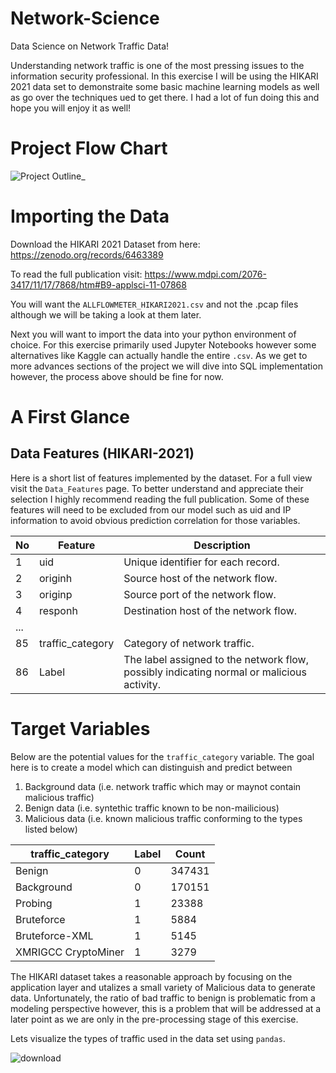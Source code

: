 # Network-Science
Data Science on Network Traffic Data!

Understanding network traffic is one of the most pressing issues to the information security professional. In this exercise I will be using the HIKARI 2021 data set to demonstraite some basic machine learning models as well as go over the techniques ued to get there. I had a lot of fun doing this and hope you will enjoy it as well!

# Project Flow Chart
![Project Outline_](https://github.com/tngos17/Network-Science/assets/64931318/f4348a9c-994c-493e-8d2d-81bbbf08275d)

# Importing the Data
Download the HIKARI 2021 Dataset from here: https://zenodo.org/records/6463389

To read the full publication visit: https://www.mdpi.com/2076-3417/11/17/7868/htm#B9-applsci-11-07868

You will want the `ALLFLOWMETER_HIKARI2021.csv` and not the .pcap files although we will be taking a look at them later.

Next you will want to import the data into your python environment of choice. For this exercise primarily used Jupyter Notebooks however some alternatives like Kaggle can actually handle the entire `.csv`. As we get to more advances sections of the project we will dive into SQL implementation however, the process above should be fine for now.

# A First Glance 

## Data Features (HIKARI-2021)
Here is a short list of features implemented by the dataset. For a full view visit the `Data_Features` page. To better understand and appreciate their selection I highly recommend reading the full publication. Some of these features will need to be excluded from our model such as uid and IP information to avoid obvious prediction correlation for those variables.

| No  | Feature                        | Description                                         |
|----|--------------------------------|-----------------------------------------------------|
| 1  | uid                            | Unique identifier for each record.                   |
| 2  | originh                        | Source host of the network flow.                     |
| 3  | originp                        | Source port of the network flow.                     |
| 4  | responh                         | Destination host of the network flow.                |
| ...|  | | |
| 85 | traffic_category                | Category of network traffic.                       |
| 86 | Label                           | The label assigned to the network flow, possibly indicating normal or malicious activity.|

# Target Variables

Below are the potential values for the `traffic_category` variable. The goal here is to create a model which can distinguish and predict between 
1. Background data (i.e. network traffic which may or maynot contain malicious traffic)
2. Benign data (i.e. syntethic traffic known to be non-mailicious)
3. Malicious data (i.e. known malicious traffic conforming to the types listed below)

| traffic_category    | Label | Count  |
| ------------------- | ----- | ------ |
| Benign              | 0     | 347431 |
| Background          | 0     | 170151 |
| Probing             | 1     | 23388  |
| Bruteforce          | 1     | 5884   |
| Bruteforce-XML      | 1     | 5145   |
| XMRIGCC CryptoMiner | 1     | 3279   |

The HIKARI dataset takes a reasonable approach by focusing on the application layer and utalizes a small variety of Malicious data to generate data. Unfortunately, the ratio of bad traffic to benign is problematic from a modeling perspective however, this is a problem that will be addressed at a later point as we are only in the pre-processing stage of this exercise.

Lets visualize the types of traffic used in the data set using `pandas`.

![download](https://github.com/tngos17/Network-Science/assets/64931318/af6001bc-ca25-4cd4-b377-77a5452d8fc5)
